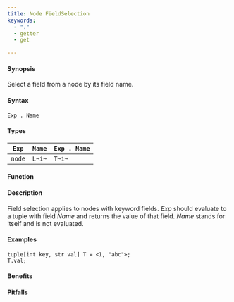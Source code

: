 ```yaml
---
title: Node FieldSelection
keywords:
  - "."
  - getter
  - get

---
```


#### Synopsis

Select a field from a node by its field name.

#### Syntax

`Exp . Name`

#### Types


| `Exp`                                 | `Name` | `Exp . Name` |
| --- | --- | --- |
|`node` |  `L~i~` | `T~i~`         |


#### Function

#### Description

Field selection applies to nodes with keyword fields.
_Exp_ should evaluate to a tuple with field _Name_ and returns the value of that field.
_Name_ stands for itself and is not evaluated.

#### Examples

```rascal-shell
tuple[int key, str val] T = <1, "abc">;
T.val;
```

#### Benefits

#### Pitfalls

